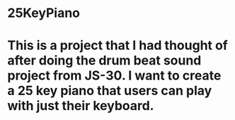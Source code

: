 # 25KeyPiano
#
# This is a project that I had thought of after doing the drum beat sound project from JS-30. I want to create a 25 key piano that users can play with just their keyboard.